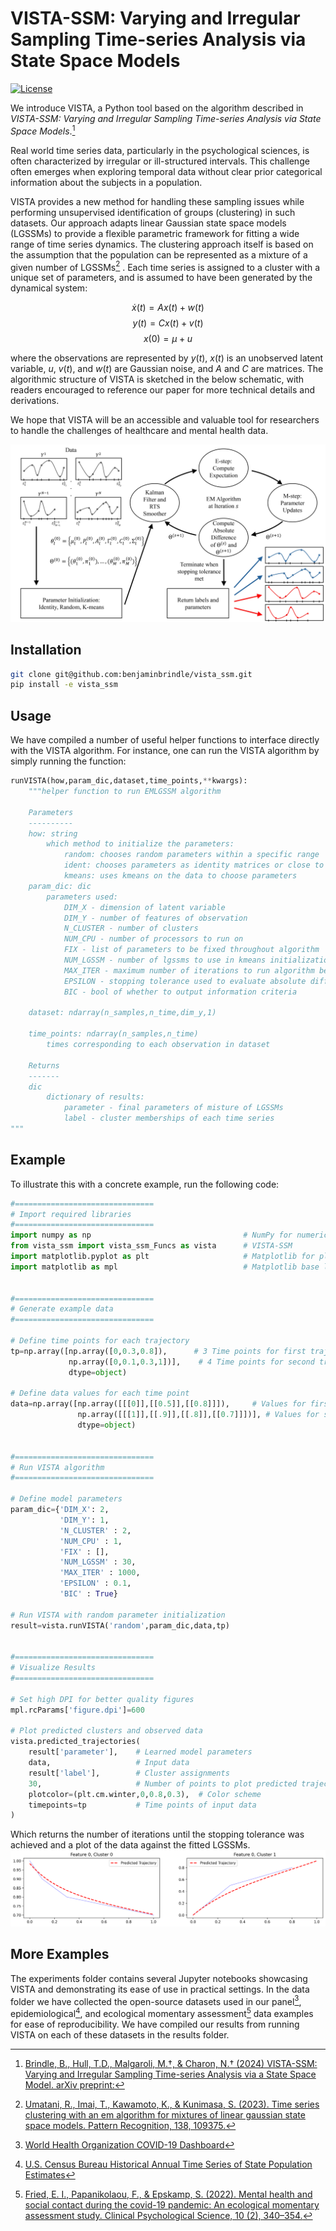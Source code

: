 # VISTA-SSM: Varying and Irregular Sampling Time-series Analysis via State Space Models

[![License](https://img.shields.io/badge/license-MIT-blue.svg)](https://github.com/benjaminbrindle/vista_ssm/blob/main/LICENSE)

We introduce VISTA, a Python tool based on the algorithm described in _VISTA-SSM: Varying and Irregular Sampling Time-series Analysis via State Space Models_.[^1] 

Real world time series data, particularly in the psychological sciences, is often characterized by irregular or ill-structured intervals. This challenge often emerges when exploring temporal data without clear prior categorical information about the subjects in a population. 

VISTA provides a new method for handling these sampling issues while performing unsupervised identification of groups (clustering) in such datasets. Our approach adapts linear Gaussian state space models (LGSSMs) to provide a flexible parametric framework for fitting a wide range of time series dynamics. The clustering approach itself is based on the assumption that the population can be represented as a mixture of a given number of LGSSMs[^2] . Each time series is assigned to a cluster with a unique set of parameters, and is assumed to have been generated by the dynamical system:

$$\dot x(t) = Ax(t) + w(t)$$$$y(t) = C x(t) + v(t)$$$$x(0) = \mu + u$$

where the observations are represented by $y(t)$, $x(t)$ is an unobserved latent variable, $u$, $v(t)$, and $w(t)$ are Gaussian noise, and $A$ and $C$ are matrices. The algorithmic structure of VISTA is sketched in the below schematic, with readers encouraged to reference our paper for more technical details and derivations.

We hope that VISTA will be an accessible and valuable tool for researchers to handle the challenges of healthcare and mental health data.


![VISTA Schematic](https://github.com/benjaminbrindle/vista_ssm/blob/main/schematic.jpg)

## Installation 
```bash
git clone git@github.com:benjaminbrindle/vista_ssm.git
pip install -e vista_ssm
```

## Usage

We have compiled a number of useful helper functions to interface directly with the VISTA algorithm. For instance, one can run the VISTA algorithm by simply running the function:
```python
runVISTA(how,param_dic,dataset,time_points,**kwargs):
    """helper function to run EMLGSSM algorithm

    Parameters
    ----------
    how: string
        which method to initialize the parameters:
            random: chooses random parameters within a specific range
            ident: chooses parameters as identity matrices or close to them
            kmeans: uses kmeans on the data to choose parameters
    param_dic: dic
        parameters used:
            DIM_X - dimension of latent variable
            DIM_Y - number of features of observation
            N_CLUSTER - number of clusters
            NUM_CPU - number of processors to run on
            FIX - list of parameters to be fixed throughout algorithm
            NUM_LGSSM - number of lgssms to use in kmeans initialization for each time series
            MAX_ITER - maximum number of iterations to run algorithm before termination
            EPSILON - stopping tolerance used to evaluate absolute difference among parameters between steps
            BIC - bool of whether to output information criteria
            
    dataset: ndarray(n_samples,n_time,dim_y,1)

    time_points: ndarray(n_samples,n_time)
        times corresponding to each observation in dataset

    Returns
    -------
    dic
        dictionary of results:
            parameter - final parameters of misture of LGSSMs
            label - cluster memberships of each time series
"""
```

## Example

To illustrate this with a concrete example, run the following code:

```python
#===============================
# Import required libraries
#===============================
import numpy as np                                  # NumPy for numerical computations
from vista_ssm import vista_ssm_Funcs as vista      # VISTA-SSM
import matplotlib.pyplot as plt                     # Matplotlib for plotting
import matplotlib as mpl                            # Matplotlib base library
             

#===============================
# Generate example data
#===============================

# Define time points for each trajectory
tp=np.array([np.array([0,0.3,0.8]),      # 3 Time points for first trajectory
             np.array([0,0.1,0.3,1])],    # 4 Time points for second trajectory
             dtype=object)

# Define data values for each time point
data=np.array([np.array([[[0]],[[0.5]],[[0.8]]]),     # Values for first trajectory
               np.array([[[1]],[[.9]],[[.8]],[[0.7]]])], # Values for second trajectory
               dtype=object)   


#===============================
# Run VISTA algorithm
#===============================

# Define model parameters
param_dic={'DIM_X': 2,
           'DIM_Y': 1,
           'N_CLUSTER' : 2,
           'NUM_CPU' : 1,
           'FIX' : [],
           'NUM_LGSSM' : 30,
           'MAX_ITER' : 1000,
           'EPSILON' : 0.1,
           'BIC' : True}

# Run VISTA with random parameter initialization
result=vista.runVISTA('random',param_dic,data,tp)


#===============================
# Visualize Results
#===============================

# Set high DPI for better quality figures
mpl.rcParams['figure.dpi']=600    

# Plot predicted clusters and observed data 
vista.predicted_trajectories(
    result['parameter'],    # Learned model parameters
    data,                   # Input data
    result['label'],        # Cluster assignments
    30,                     # Number of points to plot predicted trajectory from learned parameters
    plotcolor=(plt.cm.winter,0,0.8,0.3),  # Color scheme
    timepoints=tp           # Time points of input data
)
```
Which returns the number of iterations until the stopping tolerance was achieved and a plot of the data against the fitted LGSSMs.
![VISTA Example](https://github.com/benjaminbrindle/vista_ssm/blob/main/example.png)

## More Examples

The experiments folder contains several Jupyter notebooks showcasing VISTA and demonstrating its ease of use in practical settings. In the data folder we have collected the open-source datasets used in our panel[^3], epidemiological[^4], and ecological momentary assessment[^5] data examples for ease of reproducibility. We have compiled our results from running VISTA on each of these datasets in the results folder.

[^1]: [Brindle, B., Hull, T.D., Malgaroli, M.†, & Charon, N.† (2024) VISTA-SSM: Varying and Irregular Sampling Time-series Analysis via a State Space Model. arXiv preprint:](https://LINK)

[^2]: [Umatani, R., Imai, T., Kawamoto, K., & Kunimasa, S. (2023). Time series clustering with
an em algorithm for mixtures of linear gaussian state space models. Pattern
Recognition, 138, 109375.](https://github.com/ur17/em_mlgssm)

[^3]: [World Health Organization COVID-19 Dashboard](https://data.who.int/dashboards/covid19)

[^4]: [U.S. Census Bureau Historical Annual Time Series of State Population Estimates](https://web.archive.org/web/20040220002039/https://eire.census.gov/popest/archives/state/st_stts.php)

[^5]: [Fried, E. I., Papanikolaou, F., & Epskamp, S. (2022). Mental health and social contact
during the covid-19 pandemic: An ecological momentary assessment study. Clinical
Psychological Science, 10 (2), 340–354.](https://osf.io/erp7v/files/osfstorage)
